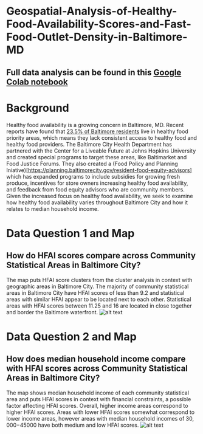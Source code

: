 # Geospatial-Analysis-of-Healthy-Food-Availability-Scores-and-Fast-Food-Outlet-Density-in-Baltimore-MD

## Full data analysis can be found in this [Google Colab notebook](https://github.com/apate139/Geospatial-Analysis-of-Healthy-Food-Availability-Scores-and-Fast-Food-Outlet-Density-in-Baltimore-MD/blob/main/Geospatial_Analysis_HFAI_MedHHI_FFDO_1000Residents.ipynb)

# Background 
Healthy food availability is a growing concern in Baltimore, MD. Recent reports have found that [23.5% of Baltimore residents](https://planning.baltimorecity.gov/sites/default/files/City%20Map%20Brief%20011218.pdf) live in healthy food priority areas, which means they lack consistent access to healthy food and healthy food providers. The Baltimore City Health Department has partnered with the Center for a Liveable Future at Johns Hopkins University and created special programs to target these areas, like Baltimarket and Food Justice Forums. They also created a (Food Policy and Planning Iniative)[https://planning.baltimorecity.gov/resident-food-equity-advisors] which has expanded programs to include subsidies for growing fresh produce, incentives for store owners increasing healthy food availability, and feedback from food equity advisors who are community members. Given the increased focus on healthy food availability, we seek to examine how healthy food availability varies throughout Baltimore City and how it relates to median household income.  


# Data Question 1 and Map
## How do HFAI scores compare across Community Statistical Areas in Baltimore City? 

The map puts HFAI score clusters from the cluster analysis in context with geographic areas in Baltimore City. The majority of community statistical areas in Baltimore City have HFAI scores of less than 9.2 and statistical areas with similar HFAI appear to be located next to each other. Statistical areas with HFAI scores between 11.25 and 16 are located in close together and border the Baltimore waterfront. ![alt text](https://github.com/apate139/Geospatial-Analysis-of-Healthy-Food-Availability-Scores-and-Fast-Food-Outlet-Density-in-Baltimore-MD/blob/main/Average%20HFAI%202015%20Map.png)

# Data Question 2 and Map 
## How does median household income compare with HFAI scores across Community Statistical Areas in Baltimore City? 

The map shows median household income of each community statistical area and puts HFAI scores in context with financial constraints, a possible factor affecting HFAI scores. Overall, higher income areas correspond to higher HFAI scores. Areas with lower HFAI scores somewhat correspond to lower income areas, however areas with median household incomes of $30,000-$45000 have both medium and low HFAI scores. ![alt text](https://github.com/apate139/Geospatial-Analysis-of-Healthy-Food-Availability-Scores-and-Fast-Food-Outlet-Density-in-Baltimore-MD/blob/main/Median%20Household%20Income%202015%20Map.png)
